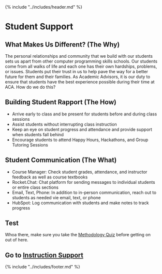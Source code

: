{% include "../includes/header.md" %}

# Student Support

## What Makes Us Different? (The Why)

The personal relationships and community that we build with our students sets us apart from other computer programming skills schools. Our students come from all walks of life and each one has their own hardships, problems, or issues. Students put their trust in us to help pave the way for a better future for them and their families. As Academic Advisors, it is our duty to ensure that students have the best experience possible during their time at ACA. How do we do this?

## Building Student Rapport (The How)

- Arrive early to class and be present for students before and during class sessions
- Assist students without interrupting class instruction
- Keep an eye on student progress and attendance and provide support when students       fall behind
- Encourage students to attend Happy Hours, Hackathons, and Group Tutoring Sessions

## Student Communication (The What)

- Course Manager: Check student grades, attendance, and instructor feedback as well as course textbooks
- Rocket.Chat: Chat platform for sending messages to individual students or entire class sections
- Email, Text, Phone: In addition to in-person communication, reach out to students as needed vie email, text, or phone
- HubSpot: Log communication with students and make notes to track progress

## Test 

Whoa there, make sure you take the [Methodology Quiz](https://docs.google.com/forms/d/e/1FAIpQLSel9wu_XF_Y5IU5A_EQLKYOXkiOU5qZe9pUN9gKDaVRJSe-0w/viewform?usp=sf_link) before getting on out of here.

## Go to [Instruction Support](../class/instructionSupport.md)

{% include "../includes/footer.md" %}


